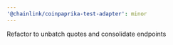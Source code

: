 ```yaml
---
'@chainlink/coinpaprika-test-adapter': minor
---
```


Refactor to unbatch quotes and consolidate endpoints
